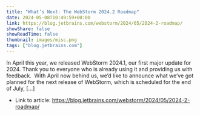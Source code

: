 ```yaml
---
title: "What’s Next: The WebStorm 2024.2 Roadmap"
date: 2024-05-08T10:49:59+00:00
link: https://blog.jetbrains.com/webstorm/2024/05/2024-2-roadmap/
showShare: false
showReadTime: false
thumbnail: images/misc.png
tags: ["blog.jetbrains.com"]
---
```

In April this year, we released WebStorm 2024.1, our first major update for 2024. Thank you to everyone who is already using it and providing us with feedback.  With April now behind us, we’d like to announce what we’ve got planned for the next release of WebStorm, which is scheduled for the end of July, […]

- Link to article: https://blog.jetbrains.com/webstorm/2024/05/2024-2-roadmap/